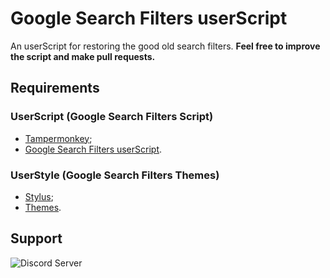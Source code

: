 # Google Search Filters userScript
An userScript for restoring the good old search filters.
**Feel free to improve the script and make pull requests.**

## Requirements
### UserScript (Google Search Filters Script)
- [Tampermonkey](https://www.tampermonkey.net/);
- [Google Search Filters userScript](https://github.com/brunobits/Google-Search-Filters-userScript/raw/main/old-google-search-filters-restored.user.js).

### UserStyle (Google Search Filters Themes)
- [Stylus](https://github.com/openstyles/stylus#releases);
- [Themes](https://github.com/brunobits/Google-Search-Filters-userScript-Themes#themes).

## Support
![Discord Server](https://discordapp.com/api/guilds/1140065636857421945/widget.png?style=shield)